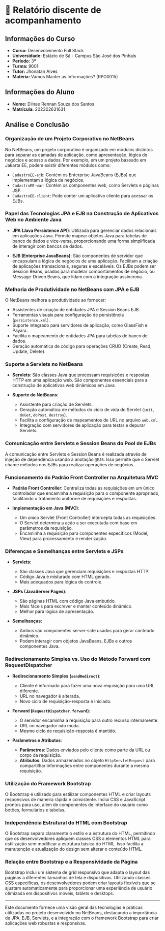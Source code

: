 # 📝 Relatório discente de acompanhamento

## Informações do Curso

- **Curso:** Desenvolvimento Full Stack
- **Universidade:** Estácio de Sá - Campus São José dos Pinhais
- **Período:** 3º
- **Turma:** 9001
- **Tutor:** Jhonatan Alves
- **Matéria:** Vamos Manter as Informações? (RPG0015)

## Informações do Aluno

- **Nome:** Dilnae Rennan Souza dos Santos
- **Matrícula:** 202302631631

## Análise e Conclusão

### Organização de um Projeto Corporativo no NetBeans

No NetBeans, um projeto corporativo é organizado em módulos distintos para separar as camadas de aplicação, como apresentação, lógica de negócios e acesso a dados. Por exemplo, em um projeto baseado em Jakarta EE, podem existir diferentes módulos como:
- `CadastroEE-ejb`: Contém os Enterprise JavaBeans (EJBs) que implementam a lógica de negócios.
- `CadastroEE-war`: Contém os componentes web, como Servlets e páginas JSP.
- `CadastroEE-client`: Pode conter um aplicativo cliente para acessar os EJBs.

### Papel das Tecnologias JPA e EJB na Construção de Aplicativos Web no Ambiente Java

- **JPA (Java Persistence API)**: Utilizada para gerenciar dados relacionais em aplicações Java. Permite mapear objetos Java para tabelas de banco de dados e vice-versa, proporcionando uma forma simplificada de interagir com bancos de dados.

- **EJB (Enterprise JavaBeans)**: São componentes de servidor que encapsulam a lógica de negócios de uma aplicação. Facilitam a criação de aplicações transacionais, seguras e escaláveis. Os EJBs podem ser Session Beans, usados para modelar comportamentos de negócio, ou Message-Driven Beans, que lidam com a integração assíncrona.

### Melhoria de Produtividade no NetBeans com JPA e EJB

O NetBeans melhora a produtividade ao fornecer:
- Assistentes de criação de entidades JPA e Session Beans EJB.
- Ferramentas visuais para configuração de persistência (`persistence.xml`).
- Suporte integrado para servidores de aplicação, como GlassFish e Payara.
- Facilita o mapeamento de entidades JPA para tabelas de banco de dados.
- Geração automática de código para operações CRUD (Create, Read, Update, Delete).

### Suporte a Servlets no NetBeans

- **Servlets**: São classes Java que processam requisições e respostas HTTP em uma aplicação web. São componentes essenciais para a construção de aplicativos web dinâmicos em Java.

- **Suporte do NetBeans**:
  - Assistente para criação de Servlets.
  - Geração automática de métodos do ciclo de vida do Servlet (`init`, `doGet`, `doPost`, `destroy`).
  - Facilita a configuração de mapeamentos de URL no arquivo `web.xml`.
  - Integração com servidores de aplicação para testar e depurar Servlets.

### Comunicação entre Servlets e Session Beans do Pool de EJBs

A comunicação entre Servlets e Session Beans é realizada através de injeção de dependência usando a anotação `@EJB`. Isso permite que o Servlet chame métodos nos EJBs para realizar operações de negócios.

### Funcionamento do Padrão Front Controller na Arquitetura MVC

- **Padrão Front Controller**: Centraliza todas as requisições em um único controlador que encaminha a requisição para o componente apropriado, facilitando o tratamento uniforme de requisições e respostas.

- **Implementação em Java (MVC)**:
  - Um único Servlet (Front Controller) intercepta todas as requisições.
  - O Servlet determina a ação a ser executada com base em parâmetros da requisição.
  - Encaminha a requisição para componentes específicos (Model, View) para processamento e renderização.

### Diferenças e Semelhanças entre Servlets e JSPs

- **Servlets**:
  - São classes Java que gerenciam requisições e respostas HTTP.
  - Código Java é misturado com HTML gerado.
  - Mais adequados para lógica de controle.

- **JSPs (JavaServer Pages)**:
  - São páginas HTML com código Java embutido.
  - Mais fáceis para escrever e manter conteúdo dinâmico.
  - Melhor para lógica de apresentação.

- **Semelhanças**:
  - Ambos são componentes server-side usados para gerar conteúdo dinâmico.
  - Podem interagir com objetos JavaBeans, EJBs e outros componentes Java.

### Redirecionamento Simples vs. Uso do Método Forward com RequestDispatcher

- **Redirecionamento Simples (`sendRedirect`)**:
  - Cliente é informado para fazer uma nova requisição para uma URL diferente.
  - URL no navegador é alterada.
  - Novo ciclo de requisição-resposta é iniciado.

- **Forward (`RequestDispatcher.forward`)**:
  - O servidor encaminha a requisição para outro recurso internamente.
  - URL no navegador não muda.
  - Mesmo ciclo de requisição-resposta é mantido.

- **Parâmetros e Atributos**:
  - **Parâmetros**: Dados enviados pelo cliente como parte da URL ou corpo da requisição.
  - **Atributos**: Dados armazenados no objeto `HttpServletRequest` para compartilhar informações entre componentes durante a mesma requisição.

### Utilização do Framework Bootstrap

O Bootstrap é utilizado para estilizar componentes HTML e criar layouts responsivos de maneira rápida e consistente. Inclui CSS e JavaScript prontos para uso, além de componentes de interface do usuário como botões, formulários e tabelas.

### Independência Estrutural do HTML com Bootstrap

O Bootstrap separa claramente o estilo e a estrutura do HTML, permitindo que os desenvolvedores apliquem classes CSS a elementos HTML para estilização sem modificar a estrutura básica do HTML. Isso facilita a manutenção e atualização do design sem alterar o conteúdo HTML.

### Relação entre Bootstrap e a Responsividade da Página

Bootstrap inclui um sistema de grid responsivo que adapta o layout das páginas a diferentes tamanhos de tela e dispositivos. Utilizando classes CSS específicas, os desenvolvedores podem criar layouts flexíveis que se ajustam automaticamente para proporcionar uma experiência de usuário otimizada em dispositivos móveis, tablets e desktops.

---

Este documento fornece uma visão geral das tecnologias e práticas utilizadas no projeto desenvolvido no NetBeans, destacando a importância de JPA, EJB, Servlets, e a integração com o framework Bootstrap para criar aplicações web robustas e responsivas.
